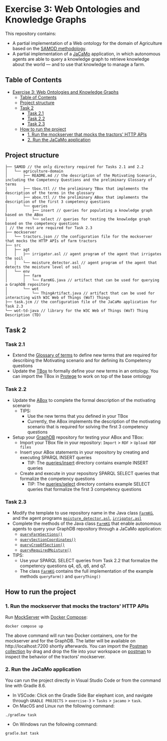 # Exercise 3: Web Ontologies and Knowledge Graphs
This repository contains:
- A partial implementation of a Web ontology for the domain of Agriculture based on the [SAMOD methodology](https://essepuntato.it/samod/). 
- A partial implementation of a [JaCaMo](https://jacamo-lang.github.io/) application, in which autonomous agents are able to query a knowledge graph
to retrieve knowledge about the world — and to use that knowledge to manage a farm.

## Table of Contents
- [Exercise 3: Web Ontologies and Knowledge Graphs](#exercise-3-web-ontologies-and-knowledge-graphs)
  - [Table of Contents](#table-of-contents)
  - [Project structure](#project-structure)
  - [Task 2](#task-2)
    - [Task 2.1](#task-21)
    - [Task 2.2](#task-22)
    - [Task 2.3](#task-23)
  - [How to run the project](#how-to-run-the-project)
    - [1. Run the mockserver that mocks the tractors' HTTP APIs](#1-run-the-mockserver-that-mocks-the-tractors-http-apis)
    - [2. Run the JaCaMo application](#2-run-the-jacamo-application)

## Project structure
```
├── SAMOD // the only directory required for Tasks 2.1 and 2.2
│   └── agriculture-domain 
│       ├── README.md // the description of the Motivating Scenario, including the Competency Questions and the preliminary Glossary of terms
│       ├── tbox.ttl // the preliminary TBox that implements the description of the terms in the glossary
│       ├── abox.ttl // the preliminary ABox that implements the description of the first 3 competency questions
│       └── queries  
│           ├── insert // queries for populating a knowledge graph based on the ABox
│           └── select // queries for testing the knowledge graph based on the competency questions
│ // the rest are required for Task 2.3
├── mockserver
│   └── tractors.json // the configuration file for the mockserver that mocks the HTTP APIs of farm tractors 
├── src
│   ├── agt
│   │   ├── irrigator.asl // agent program of the agent that irrigates the soil
│   │   └── moisture_detector.asl // agent program of the agent that detects the moisture level of soil
│   └── env
│       ├── farm
│       │   └── FarmKG.java // artifact that can be used for querying a GraphDB repository
│       └── wot
│           └── ThingArtifact.java // artifact that can be used for interacting with W3C Web of Things (WoT) Things
├── task.jcm // the configuration file of the JaCaMo application for Task 2.3
└── wot-td-java // library for the W3C Web of Things (WoT) Thing Description (TD)
```

## Task 2 
### Task 2.1
- Extend the [Glossary of terms](SAMOD/agriculture-domain/README.md) to define new terms that are required for describing the Motivating scenario and for defining its Competency questions
- Update the [TBox](SAMOD/agriculture-domain/tbox.ttl) to formally define your new terms in an ontology. You can import the TBox in [Protege](https://protege.stanford.edu/) to work on top of the base ontology

### Task 2.2
- Update the [ABox](SAMOD/agriculture-domain/abox.ttl) to complete the formal description of the motivating scenario
  - TIPS: 
    - Use the new terms that you defined in your TBox
    - Currently, the ABox implements the description of the motivating scenario that is required for solving the first 3 competency questions
- Setup your [GraphDB](http://localhost:7200/) repository for testing your ABox and TBox:
  - Import your TBox file in your repository: `Import` > `RDF` > `Upload RDF files`
  - Insert your ABox statements in your repository by creating and executing SPARQL INSERT queries
    - TIP: The [queries/insert](SAMOD/agriculture-domain/queries/insert) directory contains example INSERT queries
  - Create and execute in your repository SPARQL SELECT queries that formalize the competency questions 
    - TIP: The [queries/select](SAMOD/agriculture-domain/queries/select) directory contains example SELECT queries that formalize the first 3 competency questions 

### Task 2.3
- Modify the template to use repository name in the Java class [`FarmKG`](src/env/farm/FarmKG.java), and the agent programs [`moisture_detector.asl`](src/agt/moisture_detector.asl#L4), [`irrigator.asl`](src/agt/irrigator.asl#L4)
- Complete the methods of the Java class [`FarmKG`](src/env/farm/FarmKG.java) that enable autonomous agents to query your GraphDB repository through a JaCaMo application:
  - [`queryFarmSections()`](src/env/farm/FarmKG.java#L127)
  - [`querySectionCoordinates()`](src/env/farm/FarmKG.java#L136)
  - [`queryCropOfSection()`](src/env/farm/FarmKG.java#L145)
  - [`queryRequiredMoisture()`](src/env/farm/FarmKG.java#L154)
- TIPS:
  - Use your SPARQL SELECT queries from Task 2.2 that formalize the competency questions q4, q5, q6, and q7.
  - The class [`FarmKG`](src/env/farm/FarmKG.java) contains the full implementation of the example methods `queryFarm()` and `queryThing()`

## How to run the project
### 1. Run the mockserver that mocks the tractors' HTTP APIs

Run [MockServer](https://www.mock-server.com/) with [Docker Compose](https://docs.docker.com/compose/):
   ```
   docker compose up
   ```
The above command will run two Docker containers, one for the mockserver and for the GraphDB. The latter will be available on http://localhost:7200 shortly afterwards. You can import the [Postman collection](smart-farm.postman_collection.json) by drag and drop the file into your workspace on [postman](https://www.postman.com/) to inspect the behavior of the tractors' mockserver.


### 2. Run the JaCaMo application

You can run the project directly in Visual Studio Code or from the command line with Gradle 8.6.
- In VSCode:  Click on the Gradle Side Bar elephant icon, and navigate through `GRADLE PROJECTS` > `exercise-3` > `Tasks` > `jacamo` > `task`.
- On MacOS and Linux run the following command:
```shell
./gradlew task
```
- On Windows run the following command:
```shell
gradle.bat task
```




